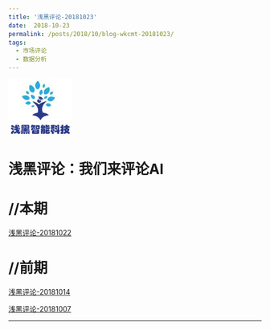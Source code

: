 ```yaml
---
title: '浅黑评论-20181023'
date:  2018-10-23
permalink: /posts/2018/10/blog-wkcmt-20181023/
tags:
  - 市场评论 
  - 数据分析
---
```

![alt text](/images/site-logo.png "Logo1") 

浅黑评论：我们来评论AI
===


//本期
===

 [浅黑评论-20181022](/report/wkcmt-20181022.html)


//前期
===

 [浅黑评论-20181014](/report/wkcmt-20181014.html)

 [浅黑评论-20181007](/report/wkcmt-20181007.html)


---